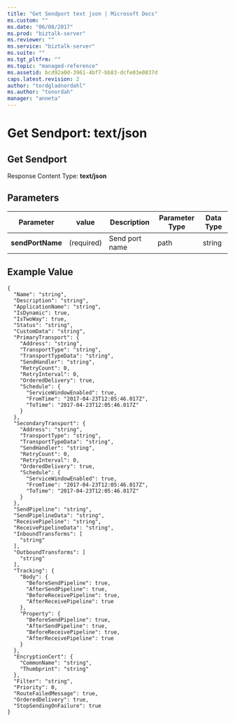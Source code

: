 ```yaml
---
title: "Get Sendport text json | Microsoft Docs"
ms.custom: ""
ms.date: "06/08/2017"
ms.prod: "biztalk-server"
ms.reviewer: ""
ms.service: "biztalk-server"
ms.suite: ""
ms.tgt_pltfrm: ""
ms.topic: "managed-reference"
ms.assetid: bcd92a0d-3961-4bf7-bb83-dcfe03e0837d
caps.latest.revision: 2
author: "tordgladnordahl"
ms.author: "tonordah"
manager: "anneta"
---
```

# Get Sendport: text/json
## Get Sendport						
							
  Response Content Type: **text/json**				
  

  			
							
## Parameters							
							
							
							
Parameter|value  |Description  |Parameter Type|Data Type|							
---------|---------|---------|---------|---------							
**sendPortName** |(required)|Send port name|path|string|

##  Example Value
 
```
{
  "Name": "string",
  "Description": "string",
  "ApplicationName": "string",
  "IsDynamic": true,
  "IsTwoWay": true,
  "Status": "string",
  "CustomData": "string",
  "PrimaryTransport": {
    "Address": "string",
    "TransportType": "string",
    "TransportTypeData": "string",
    "SendHandler": "string",
    "RetryCount": 0,
    "RetryInterval": 0,
    "OrderedDelivery": true,
    "Schedule": {
      "ServiceWindowEnabled": true,
      "FromTime": "2017-04-23T12:05:46.017Z",
      "ToTime": "2017-04-23T12:05:46.017Z"
    }
  },
  "SecondaryTransport": {
    "Address": "string",
    "TransportType": "string",
    "TransportTypeData": "string",
    "SendHandler": "string",
    "RetryCount": 0,
    "RetryInterval": 0,
    "OrderedDelivery": true,
    "Schedule": {
      "ServiceWindowEnabled": true,
      "FromTime": "2017-04-23T12:05:46.017Z",
      "ToTime": "2017-04-23T12:05:46.017Z"
    }
  },
  "SendPipeline": "string",
  "SendPipelineData": "string",
  "ReceivePipeline": "string",
  "ReceivePipelineData": "string",
  "InboundTransforms": [
    "string"
  ],
  "OutboundTransforms": [
    "string"
  ],
  "Tracking": {
    "Body": {
      "BeforeSendPipeline": true,
      "AfterSendPipeline": true,
      "BeforeReceivePipeline": true,
      "AfterReceivePipeline": true
    },
    "Property": {
      "BeforeSendPipeline": true,
      "AfterSendPipeline": true,
      "BeforeReceivePipeline": true,
      "AfterReceivePipeline": true
    }
  },
  "EncryptionCert": {
    "CommonName": "string",
    "Thumbprint": "string"
  },
  "Filter": "string",
  "Priority": 0,
  "RouteFailedMessage": true,
  "OrderedDelivery": true,
  "StopSendingOnFailure": true
}
```

			
